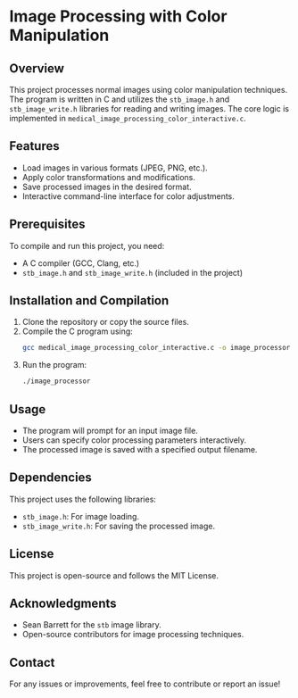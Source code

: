 # Image Processing with Color Manipulation

## Overview
This project processes normal images using color manipulation techniques. The program is written in C and utilizes the `stb_image.h` and `stb_image_write.h` libraries for reading and writing images. The core logic is implemented in `medical_image_processing_color_interactive.c`.

## Features
- Load images in various formats (JPEG, PNG, etc.).
- Apply color transformations and modifications.
- Save processed images in the desired format.
- Interactive command-line interface for color adjustments.

## Prerequisites
To compile and run this project, you need:
- A C compiler (GCC, Clang, etc.)
- `stb_image.h` and `stb_image_write.h` (included in the project)

## Installation and Compilation
1. Clone the repository or copy the source files.
2. Compile the C program using:
   ```sh
   gcc medical_image_processing_color_interactive.c -o image_processor -lm
   ```
3. Run the program:
   ```sh
   ./image_processor
   ```

## Usage
- The program will prompt for an input image file.
- Users can specify color processing parameters interactively.
- The processed image is saved with a specified output filename.

## Dependencies
This project uses the following libraries:
- `stb_image.h`: For image loading.
- `stb_image_write.h`: For saving the processed image.

## License
This project is open-source and follows the MIT License.

## Acknowledgments
- Sean Barrett for the `stb` image library.
- Open-source contributors for image processing techniques.

## Contact
For any issues or improvements, feel free to contribute or report an issue!

